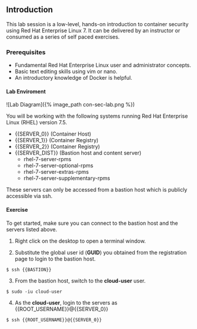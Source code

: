 ## Introduction

This lab session is a low-level, hands-on introduction to container security using Red Hat Enterprise Linux 7. It can be delivered by an instructor or consumed as a series of self paced exercises.

### Prerequisites

* Fundamental Red Hat Enterprise Linux user and administrator concepts. 
* Basic text editing skills using vim or nano.
* An introductory knowledge of Docker is helpful.

#### Lab Enviroment

![Lab Diagram]({% image_path con-sec-lab.png %})

You will be working with the following systems running Red Hat Enterprise Linux (RHEL) version 7.5. 

* {{SERVER_0}} (Container Host)
* {{SERVER_1}} (Container Registry)
* {{SERVER_2}} (Container Registry)
* {{SERVER_DIST}} (Bastion host and content server)
  * rhel-7-server-rpms 
  * rhel-7-server-optional-rpms 
  * rhel-7-server-extras-rpms 
  * rhel-7-server-supplementary-rpms 


These servers can only be accessed from a bastion host which is publicly accessible via ssh.

#### Exercise

To get started, make sure you can connect to the bastion host and
the servers listed above.

1) Right click on the desktop to open a terminal window.

2) Substitute the global user id (**GUID**) you obtained from the registration page to login to the bastion host.

~~~shell
$ ssh {{BASTION}}
~~~

3) From the bastion host, switch to the **cloud-user** user.

~~~shell
$ sudo -iu cloud-user
~~~

4) As the **cloud-user**, login to the servers as {{ROOT_USERNAME}}@{{SERVER_0}}

~~~shell
$ ssh {{ROOT_USERNAME}}@{{SERVER_0}}
~~~

